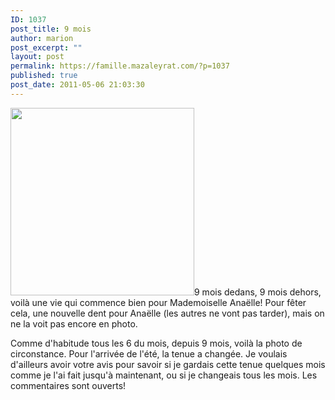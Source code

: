 ```yaml
---
ID: 1037
post_title: 9 mois
author: marion
post_excerpt: ""
layout: post
permalink: https://famille.mazaleyrat.com/?p=1037
published: true
post_date: 2011-05-06 21:03:30
---
```

<a href="http://famille.mazaleyrat.com/wp-content/uploads/2011/05/DSC_0017-2.jpg"><img src="http://famille.mazaleyrat.com/wp-content/uploads/2011/05/DSC_0017-2-294x300.jpg" alt="" title="9 mois" width="294" height="300" class="alignleft size-medium wp-image-1038" /></a>9 mois dedans, 9 mois dehors, voilà une vie qui commence bien pour Mademoiselle Anaëlle!
Pour fêter cela, une nouvelle dent pour Anaëlle (les autres ne vont pas tarder), mais on ne la voit pas encore en photo.

Comme d'habitude tous les 6 du mois, depuis 9 mois, voilà la photo de circonstance. 
Pour l'arrivée de l'été, la tenue a changée. Je voulais d'ailleurs avoir votre avis pour savoir si je gardais cette tenue quelques mois comme je l'ai fait jusqu'à maintenant, ou si je changeais tous les mois. Les commentaires sont ouverts!